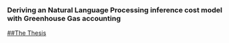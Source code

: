 ### Deriving an Natural Language Processing inference cost model with Greenhouse Gas accounting

[##The Thesis](https://github.com/wolf019/NLP-Inference-Cost-Model/blob/main/IA150X_Degree_Project___Tom_Axberg.pdf)
